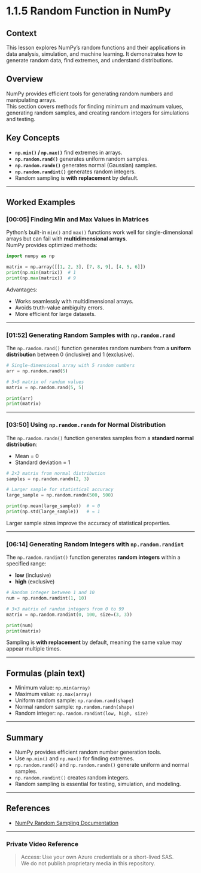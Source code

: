 # 1.1.5 Random Function in NumPy

## Context
This lesson explores NumPy’s random functions and their applications in data analysis, simulation, and machine learning. It demonstrates how to generate random data, find extremes, and understand distributions.

## Overview
NumPy provides efficient tools for generating random numbers and manipulating arrays.  
This section covers methods for finding minimum and maximum values, generating random samples, and creating random integers for simulations and testing.

## Key Concepts
- **`np.min()` / `np.max()`** find extremes in arrays.
- **`np.random.rand()`** generates uniform random samples.
- **`np.random.randn()`** generates normal (Gaussian) samples.
- **`np.random.randint()`** generates random integers.
- Random sampling is **with replacement** by default.

---

## Worked Examples

### [00:05] Finding Min and Max Values in Matrices
Python’s built-in `min()` and `max()` functions work well for single-dimensional arrays but can fail with **multidimensional arrays**.  
NumPy provides optimized methods:

```python
import numpy as np

matrix = np.array([[1, 2, 3], [7, 8, 9], [4, 5, 6]])
print(np.min(matrix))  # 1
print(np.max(matrix))  # 9
```
Advantages:
- Works seamlessly with multidimensional arrays.
- Avoids truth-value ambiguity errors.
- More efficient for large datasets.

---

### [01:52] Generating Random Samples with `np.random.rand`
The `np.random.rand()` function generates random numbers from a **uniform distribution** between 0 (inclusive) and 1 (exclusive).

```python
# Single-dimensional array with 5 random numbers
arr = np.random.rand(5)

# 5×5 matrix of random values
matrix = np.random.rand(5, 5)

print(arr)
print(matrix)
```

---

### [03:50] Using `np.random.randn` for Normal Distribution
The `np.random.randn()` function generates samples from a **standard normal distribution**:
- Mean = 0
- Standard deviation = 1

```python
# 2×3 matrix from normal distribution
samples = np.random.randn(2, 3)

# Larger sample for statistical accuracy
large_sample = np.random.randn(500, 500)

print(np.mean(large_sample))  # ≈ 0
print(np.std(large_sample))   # ≈ 1
```

Larger sample sizes improve the accuracy of statistical properties.

---

### [06:14] Generating Random Integers with `np.random.randint`
The `np.random.randint()` function generates **random integers** within a specified range:
- **low** (inclusive)
- **high** (exclusive)

```python
# Random integer between 1 and 10
num = np.random.randint(1, 10)

# 3×3 matrix of random integers from 0 to 99
matrix = np.random.randint(0, 100, size=(3, 3))

print(num)
print(matrix)
```

Sampling is **with replacement** by default, meaning the same value may appear multiple times.

---

## Formulas (plain text)
- Minimum value: `np.min(array)`
- Maximum value: `np.max(array)`
- Uniform random sample: `np.random.rand(shape)`
- Normal random sample: `np.random.randn(shape)`
- Random integer: `np.random.randint(low, high, size)`

---

## Summary
- NumPy provides efficient random number generation tools.
- Use `np.min()` and `np.max()` for finding extremes.
- `np.random.rand()` and `np.random.randn()` generate uniform and normal samples.
- `np.random.randint()` creates random integers.
- Random sampling is essential for testing, simulation, and modeling.

---

## References
- [NumPy Random Sampling Documentation](https://numpy.org/doc/stable/reference/random/index.html)

---

### Private Video Reference

> Access: Use your own Azure credentials or a short-lived SAS.  
> We do not publish proprietary media in this repository.
